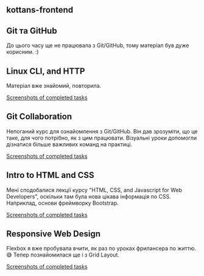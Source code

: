 ## kottans-frontend
## Git та GitHub
До цього часу ще не працювала з Git/GitHub, тому матеріал був дуже корисним. :)

## Linux CLI, and HTTP
Матеріал вже знайомий, повторила.

[Screenshots of completed tasks](https://github.com/AriadnaKravchuk/kottans-frontend/tree/main/task_linux_cli)

## Git Collaboration
Непоганий курс для ознайомлення з Git/GitHub. Він дав зрозуміти, що це таке, для чого потрібно, як з цим працювати. Візуальні уроки допомогли дізнатися більше важливих команд на практиці.

[Screenshots of completed tasks](https://github.com/AriadnaKravchuk/kottans-frontend/tree/main/task_git_collaboration)

## Intro to HTML and CSS
Мені сподобалися лекції курсу "HTML, CSS, and Javascript for Web Developers", оскільки там була нова цікава інформація по CSS.
Наприклад, основи фреймворку Bootstrap.

[Screenshots of completed tasks](https://github.com/AriadnaKravchuk/kottans-frontend/tree/main/task_html_css_intro)

## Responsive Web Design
Flexbox я вже пробувала вчити, як раз по уроках фрилансера по життю. :sweat_smile: Тепер познайомилася ще і з Grid Layout.

[Screenshots of completed tasks](https://github.com/AriadnaKravchuk/kottans-frontend/tree/main/task_responsive_web_design)
